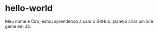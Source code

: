 # hello-world
Meu nome é Ciro, estou aprendendo a usar o GitHub, planejo criar um idle game em JS.

